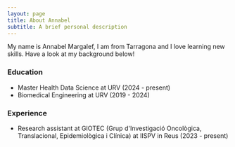 ```yaml
---
layout: page
title: About Annabel
subtitle: A brief personal description
---
```


My name is Annabel Margalef, I am from Tarragona and I love learning new skills. Have a look at my background below!

### Education
- Master Health Data Science at URV (2024 - present)
- Biomedical Engineering at URV (2019 - 2024)

### Experience
- Research assistant at GIOTEC (Grup d'Investigació Oncològica, Translacional, Epidemiològica i Clínica) at IISPV in Reus (2023 - present)
